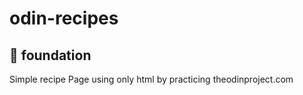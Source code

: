 # odin-recipes
## :round_pushpin: foundation
Simple recipe Page using only html by practicing theodinproject.com
